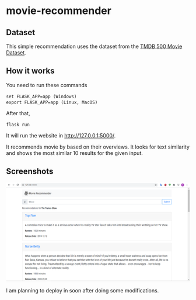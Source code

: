 # movie-recommender

## Dataset
This simple recommendation uses the dataset from the [TMDB 500 Movie Dataset](https://www.kaggle.com/tmdb/tmdb-movie-metadata). 

## How it works

You need to run these commands
```
set FLASK_APP=app (Windows)
export FLASK_APP=app (Linux, MacOS)
```

After that,
```
flask run
```
It will run the website in http://127.0.0.1:5000/.

It recommends movie by based on their overviews.
It looks for text similarity and shows the most similar 10 results for the given input.

## Screenshots

![First Scrrenshot](https://github.com/ocakhasan/movie-recommender/blob/master/screenshots/first.png)

I am planning to deploy in soon after doing some modifications.

